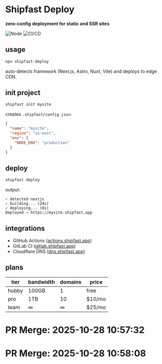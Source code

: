 
#  Shipfast Deploy

**zero-config deployment for static and SSR sites**

![Node](https://img.shields.io/badge/node-%3E%3D18-green)
![CI/CD](https://img.shields.io/badge/ci%2Fcd-ready-blue)

## usage

```bash
npx shipfast-deploy
```

auto-detects framework (Next.js, Astro, Nuxt, Vite) and deploys to edge CDN.

## init project

```bash
shipfast init mysite
```

creates `.shipfast/config.json`:

```json
{
  "name": "mysite",
  "region": "us-east",
  "env": {
    "NODE_ENV": "production"
  }
}
```

## deploy

```bash
shipfast deploy
```

output:

```
✓ detected nextjs
✓ building... (24s)
✓ deploying... (8s)
Deployed → https://mysite.shipfast.app
```

## integrations

* GitHub Actions ([actions.shipfast.app](https://actions.shipfast.app))
* GitLab CI ([gitlab.shipfast.app](https://gitlab.shipfast.app))
* Cloudflare DNS ([dns.shipfast.app](https://dns.shipfast.app))

## plans

| tier | bandwidth | domains | price |
| ---- | --------- | ------- | ----- |
| hobby | 100GB | 1 | free |
| pro | 1TB | 10 | $10/mo |
| team | ∞ | ∞ | $25/mo |


# PR Merge: 2025-10-28 10:57:32

# PR Merge: 2025-10-28 10:58:08
